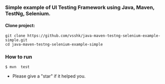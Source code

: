 
### Simple example of UI Testing Framework using Java, Maven, TestNg, Selenium.

#### Clone project:
```
git clone https://github.com/vsshk/java-maven-testng-selenium-example-simple.git
cd java-maven-testng-selenium-example-simple
```
### How to run
```
$ mvn  test
```
* Please give a "star" if it helped you.

